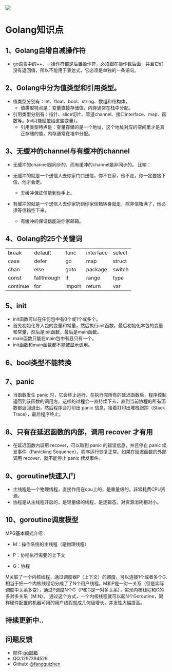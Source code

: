 ![](C:\Users\Administrator\Desktop\图片\b.jpg)

# Golang知识点

## 1、Golang自增自减操作符

* go语言中的++、--操作符都是后置操作符，必须跟在操作数后面，并且它们没有返回值，所以不能用于表达式，它必须是单独的一条语句。

## 2、Golang中分为值类型和引用类型。

* 值类型分别有：int、float、bool、string、数组和结构体。
  * 值类型特点是：变量直接存储值，内存通常在栈中分配。
* 引用类型分别有：指针、slice切片、管道channel、接口interface、map、函数等。(nil只能赋值给这些变量）。
  * 引用类型特点是：变量存储的是一个地址，这个地址对应的空间里才是真正存储的值，内存通常在堆中分配。

## 3、无缓冲的channel与有缓冲的channel

* 无缓冲的channel是同步的，而有缓冲的channel是非同步的。
  比喻：

* 无缓冲的就是一个送信人去你家门口送信，你不在家，他不走，你一定要接下信，他才会走。
  * 无缓冲保证信能到你手上。
* 有缓冲的就是一个送信人去你家扔到你家信箱转身就走，除非信箱满了，他必须等信箱空下来。
  * 有缓冲的保证信能进你家邮箱。

## 4、Golang的25个关键词

|          |             |        |           |        |
| -------- | ----------- | ------ | --------- | ------ |
| break    | default     | func   | interface | select |
| case     | defer       | go     | map       | struct |
| chan     | else        | goto   | package   | switch |
| const    | fallthrough | if     | range     | type   |
| continue | for         | import | return    | var    |

## 5、init

* init函数可以在任何包中有0个或1个或多个。
* 首先初始化导入包的变量和常量，然后执行init函数，最后初始化本包的变量和常量，然后是init函数，最后是main函数。
* main函数只能在main包中有且只有一个。
* init函数和main函数都不能被显示调用。

## 6、bool类型不能转换

## 7、panic

* 当函数发生 panic 时，它会终止运行，在执行完所有的延迟函数后，程序控制返回到该函数的调用方。这样的过程会一直持续下去，直到当前协程的所有函数都返回退出，然后程序会打印出 panic 信息，接着打印出堆栈跟踪（Stack Trace），最后程序终止。

## 8、只有在延迟函数的内部，调用 recover 才有用

* 在延迟函数内调用 recover，可以取到 panic 的错误信息，并且停止 panic 续发事件（Panicking Sequence），程序运行恢复正常。如果在延迟函数的外部调用 recover，就不能停止 panic 续发事件。

## 9、goroutine快速入门

* 主线程是一个物理线程，直接作用在cpu上的，是重量级的，非常耗费CPU资源。
* 协程是从主线程开启的，是轻量级的线程，是逻辑态。对资源消耗相对小。

## 10、goroutine调度模型
MPG基本模式介绍：

* M：操作系统的主线程（是物理线程）

* P：协程执行需要的上下文

* G：协程

M关联了一个内核线程，通过调度器P（上下文）的调度，可以连接1个或者多个G,相当于把一个内核线程切分成了了N个用户线程。M和P是一对一关系（但是实际调度中关系多变），通过P调度N个G（P和G是一对多关系），实现内核线程和G的多对多关系（M:N）。
通过这个方式，一个内核线程就可以起N个Goroutine，同样硬件配置的机器可用的用户线程就成几何级增长，并发性大幅提高。

## 持续更新中..

## 问题反馈
* 邮件:[qq邮箱](1297394526@qq.com)
* QQ:1297394526
* Github: [@fangguizhen](https://github.com/fangguizhen)

